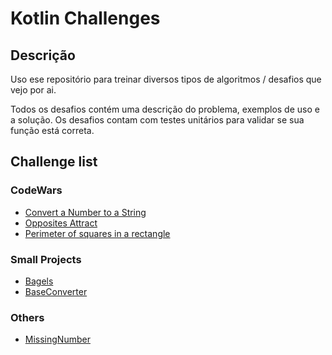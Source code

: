 # Kotlin Challenges

## Descrição

Uso ese repositório para treinar diversos tipos de algoritmos / desafios que vejo por ai.

Todos os desafios contém uma descrição do problema, exemplos de uso e a solução.
Os desafios contam com testes unitários para validar se sua função está correta.

## Challenge list

### CodeWars
- [Convert a Number to a String](app/src/main/java/com/gredi/kotlinchallenges/codewars/numberToString/README.md)
- [Opposites Attract](app/src/main/java/com/gredi/kotlinchallenges/codewars/oppositesAttract/README.md)
- [Perimeter of squares in a rectangle](app/src/main/java/com/gredi/kotlinchallenges/codewars/perimeterOfSquaresInARectangle/README.md)

### Small Projects

- [Bagels](app/src/main/java/com/gredi/kotlinchallenges/smallProjects/bagels/README.md)
- [BaseConverter](app/src/main/java/com/gredi/kotlinchallenges/smallProjects/baseConverter/README.md)

### Others

- [MissingNumber](app/src/main/java/com/gredi/kotlinchallenges/others/missingnumber/README.md)